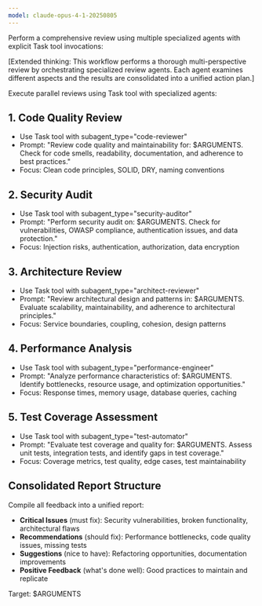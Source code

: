 ```yaml
---
model: claude-opus-4-1-20250805
---
```


Perform a comprehensive review using multiple specialized agents with explicit Task tool invocations:

[Extended thinking: This workflow performs a thorough multi-perspective review by orchestrating specialized review agents. Each agent examines different aspects and the results are consolidated into a unified action plan.]

Execute parallel reviews using Task tool with specialized agents:

## 1. Code Quality Review

- Use Task tool with subagent_type="code-reviewer"
- Prompt: "Review code quality and maintainability for: $ARGUMENTS. Check for code smells, readability, documentation, and adherence to best practices."
- Focus: Clean code principles, SOLID, DRY, naming conventions

## 2. Security Audit

- Use Task tool with subagent_type="security-auditor"
- Prompt: "Perform security audit on: $ARGUMENTS. Check for vulnerabilities, OWASP compliance, authentication issues, and data protection."
- Focus: Injection risks, authentication, authorization, data encryption

## 3. Architecture Review

- Use Task tool with subagent_type="architect-reviewer"
- Prompt: "Review architectural design and patterns in: $ARGUMENTS. Evaluate scalability, maintainability, and adherence to architectural principles."
- Focus: Service boundaries, coupling, cohesion, design patterns

## 4. Performance Analysis

- Use Task tool with subagent_type="performance-engineer"
- Prompt: "Analyze performance characteristics of: $ARGUMENTS. Identify bottlenecks, resource usage, and optimization opportunities."
- Focus: Response times, memory usage, database queries, caching

## 5. Test Coverage Assessment

- Use Task tool with subagent_type="test-automator"
- Prompt: "Evaluate test coverage and quality for: $ARGUMENTS. Assess unit tests, integration tests, and identify gaps in test coverage."
- Focus: Coverage metrics, test quality, edge cases, test maintainability

## Consolidated Report Structure

Compile all feedback into a unified report:

- **Critical Issues** (must fix): Security vulnerabilities, broken functionality, architectural flaws
- **Recommendations** (should fix): Performance bottlenecks, code quality issues, missing tests
- **Suggestions** (nice to have): Refactoring opportunities, documentation improvements
- **Positive Feedback** (what's done well): Good practices to maintain and replicate

Target: $ARGUMENTS
